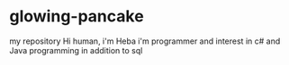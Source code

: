 # glowing-pancake
my repository
Hi human,
i'm Heba i'm programmer and interest in c# and Java programming in addition to sql
